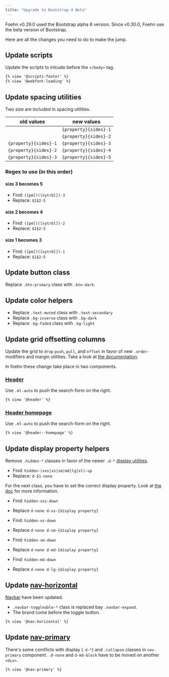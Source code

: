 ```yaml
---
title: "Upgrade to Bootstrap 4 Beta"
---
```


Foehn v0.29.0 used the Bootstrap alpha 6 version. Since v0.30.0, Foehn use the beta version of Bootstrap.

Here are all the changes you need to do to make the jump.

## Update scripts

Update the scripts to inlcude before the `</body>` tag.

```html
{% view '@scripts-footer' %}
{% view '@webfont-loading' %}
```

## Update spacing utilities

Two size are included in spacing utilities.

| old values            | new values            |
|-----------------------|-----------------------|
|                       | `{property}{sides}-1` |
|                       | `{property}{sides}-2` |
| `{property}{sides}-1` | `{property}{sides}-3` |
| `{property}{sides}-2` | `{property}{sides}-4` |
| `{property}{sides}-3` | `{property}{sides}-5` |

### Regex to use (in this order)

#### size 3 becomes 5
- Find: `([pm])([xytrbl])-3`
- Replace: `$1$2-5`

#### size 2 becomes 4
- Find: `([pm])([xytrbl])-2`
- Replace: `$1$2-5`

#### size 1 becomes 3
- Find: `([pm])([xytrbl])-1`
- Replace: `$1$2-5`

## Update button class

Replace `.btn-primary` class with `.btn-dark`.

## Update color helpers

- Replace `.text-muted` class with `.text-secondary`
- Replace `.bg-inverse` class with `.bg-dark`
- Replace `.bg-faded` class with `.bg-light`

## Update grid offsetting columns

Update the grid to `drop` `push`, `pull`, and `offset` in favor of new `.order-` modifiers and margin utilities. Take a look at [the documentation](https://getbootstrap.com/docs/4.0/layout/grid/#offsetting-columns).

In foehn these change take place in two components.

### [Header](http://dsi-vd.github.io/foehn/components/detail/header)
Use `.ml-auto` to push the search-form on the right.
```html
{% view '@header' %}
```

### [Header homepage](http://dsi-vd.github.io/foehn/components/detail/header--homepage)
Use `.ml-auto` to push the search-form on the right.
```html
{% view '@header--homepage' %}
```

## Update display property helpers

Remove `.hidden-*` classes in favor of the newer `.d-*` [display utilities](https://getbootstrap.com/docs/4.0/utilities/display/).

- Find: `hidden-(xxs|xs|sm|md|lg|xl)-up`
- Replace: `d-$1-none`

For the next class, you have to set the correct display property. Look at [the doc](https://getbootstrap.com/docs/4.0/utilities/display/) for more information.

- Find: `hidden-xxs-down`
- Replace `d-none d-xs-{display property}`


- Find: `hidden-xs-down`
- Replace `d-none d-sm-{display property}`


- Find: `hidden-sm-down`
- Replace `d-none d-md-{display property}`


- Find: `hidden-md-down`
- Replace `d-none d-lg-{display property}`

## Update [nav-horizontal](http://dsi-vd.github.io/foehn/components/detail/nav-horizontal)

[Navbar](https://getbootstrap.com/docs/4.0/components/navbar/) have been
updated.
- `.navbar-toggleable-*` class is replaced bay `.navbar-expand`.
- The brand come before the toggle button.

```html
{% view '@nav-horizontal' %}
```

## Update [nav-primary](http://dsi-vd.github.io/foehn/components/detail/nav-primary)

There's some comflicts with display (`.d-*`) and `.collapse` classes in `nav-primary` component.
`.d-none` and `d-md-block` have to be moved on another `<div>`.
```html
{% view '@nav-primary' %}
```
